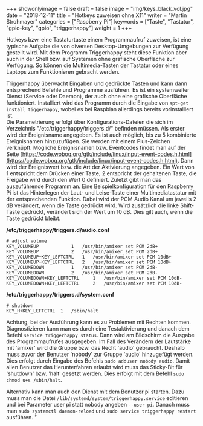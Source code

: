 ﻿+++
showonlyimage = false
draft = false
image = "img/keys_black_vol.jpg"
date = "2018-12-11"
title = "Hotkeys zuweisen ohne X11"
writer = "Martin Strohmayer"
categories = ["Raspberry Pi"] 
keywords = ["Taste", "Tastatur", "gpio-key", "gpio", "triggerhappy"]
weight = 1
+++


Hotkeys bzw. eine Tastaturtaste einem Programmaufruf zuweisen, ist eine typische Aufgabe die von diversen Desktop-Umgebungen zur Verfügung gestellt wird. Mit dem Programm Triggerhappy steht diese Funktion aber auch in der Shell bzw. auf Systemen ohne grafische Oberfläche zur Verfügung. So können die Multimedia-Tasten der Tastatur oder eines Laptops zum Funktionieren gebracht werden.
<!--more-->


Triggerhappy überwacht Eingaben und gedrückte Tasten und kann dann entsprechend Befehle und Programme ausführen. Es ist ein systemweiter Dienst (Service oder Daemon), der auch ohne eine grafische Oberfläche funktioniert. Installiert wird das Programm durch die Eingabe von ``apt-get install tiggerhappy``, wobei es bei Raspbian allerdings bereits vorinstalliert ist.  
Die Parametrierung erfolgt über Konfigurations-Dateien die sich im Verzeichnis "/etc/triggerhappy/triggers.d/" befinden müssen. Als erster wird der Ereignisname angegeben. Es ist auch möglich, bis zu 5 kombinierte Ereignisnamen hinzuzufügen. Sie werden mit einem Plus-Zeichen verknüpft. Mögliche Ereignisnamen bzw. Eventcodes findet man auf der Seite [https://code.woboq.org/gtk/include/linux/input-event-codes.h.html](https://code.woboq.org/gtk/include/linux/input-event-codes.h.html). Dann wird der Ereigniswert bzw. die Art der Aktivierung angegeben. Ein Wert von 1 entspricht dem Drücken einer Taste, 2 entspricht der gehaltenen Taste, die Freigabe wird durch den Wert 0 definiert. Zuletzt gibt man das auszuführende Programm an.
Eine Beispielkonfiguration für den Raspberry Pi ist das Hinterlegen der Laut- und Leise-Taste einer Multimediatastatur mit der entsprechenden Funktion. Dabei wird der PCM Audio Kanal um jeweils 2 dB verändert, wenn die Taste gedrückt wird. Wird zusätzlich die linke Shift-Taste gedrückt, verändert sich der Wert um 10 dB. Dies gilt auch, wenn die Taste gedrückt bleibt.

**/etc/triggerhappy/triggers.d/audio.conf**
``` 
# adjust volume
KEY_VOLUMEUP			1	/usr/bin/amixer set PCM 2dB+
KEY_VOLUMEUP			2	/usr/bin/amixer set PCM 2dB+
KEY_VOLUMEUP+KEY_LEFTCTRL 	1	/usr/bin/amixer set PCM 10dB+
KEY_VOLUMEUP+KEY_LEFTCTRL 	2	/usr/bin/amixer set PCM 10dB+
KEY_VOLUMEDOWN			1	/usr/bin/amixer set PCM 2dB-
KEY_VOLUMEDOWN			2	/usr/bin/amixer set PCM 2dB-
KEY_VOLUMEDOWN+KEY_LEFTCTRL 	1	/usr/bin/amixer set PCM 10dB-
KEY_VOLUMEDOWN+KEY_LEFTCTRL 	2	/usr/bin/amixer set PCM 10dB-
```

**/etc/triggerhappy/triggers.d/system.conf**
``` 
# shutdown
KEY_H+KEY_LEFTCTRL 	1	/sbin/halt
``` 

Achtung, bei der Ausführung kann es zu Problemen mit Rechten kommen. Diagnostizieren kann man es durch eine Testaktivierung und danach dem Befehl ``service triggerhappy status``. Dann wird am Bildschirm die Ausgabe des Programmaufrufes ausgegeben. Im Fall des Verändern der Lautstärke mit 'amixer' wird die Gruppe bzw. das Recht 'audio' gebraucht. Deshalb muss zuvor der Benutzer 'nobody' zur Gruppe 'audio' hinzugefügt werden. Dies erfolgt durch Eingabe des Befehls ``sudo adduser nobody audio``.
Damit allen Benutzer das Herunterfahren erlaubt wird muss das Sticky-Bit für 'shutdown' bzw. 'halt' gesetzt werden. Dies erfolgt mit dem Befehl ``sudo chmod u+s /sbin/halt``.

Alternativ kann man auch den Dienst mit dem Benutzer pi starten. Dazu muss man die Datei ``/lib/systemd/system/triggerhappy.service`` editieren und bei Parameter user pi statt nobody angeben ``--user pi``. Danach muss man ``sudo systemctl daemon-reload`` und ``sudo service triggerhappy restart`` ausführen.
'`  

